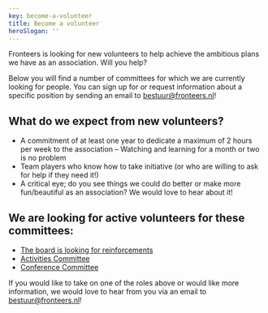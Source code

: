 ```yaml
---
key: become-a-volunteer
title: Become a volunteer
heroSlogan: ''
---
```


Fronteers is looking for new volunteers to help achieve the ambitious plans we have as an association. Will you help?

Below you will find a number of committees for which we are currently looking for people. You can sign up for or request information about a specific position by sending an email to [bestuur@fronteers.nl](mailto:bestuur@fronteers.nl)!

## What do we expect from new volunteers?

- A commitment of at least one year to dedicate a maximum of 2 hours per week to the association – Watching and learning for a month or two is no problem
- Team players who know how to take initiative (or who are willing to ask for help if they need it!)
- A critical eye; do you see things we could do better or make more fun/beautiful as an association? We would love to hear about it!

## We are looking for active volunteers for these committees:

- [The board is looking for reinforcements](/en/organisation/volunteerwork/board)
- [Activities Committee](/en/organisation/volunteerwork/activities)
- [Conference Committee](/en/organisation/volunteerwork/conference)

If you would like to take on one of the roles above or would like more information, we would love to hear from you via an email to [bestuur@fronteers.nl](mailto:bestuur@fronteers.nl)!
